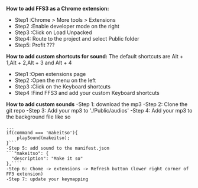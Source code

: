 
**How to add FFS3 as a Chrome extension:**
- Step1 :Chrome > More tools > Extensions
- Step2 :Enable developer mode on the right
- Step3 :Click on Load Unpacked
- Step4: Route to the project and select Public folder
- Step5: Profit ???

**How to add custom shortcuts for sound:**
The default shortcuts are
Alt + 1,Alt + 2,Alt + 3 and Alt + 4
- Step1 :Open extensions page
- Step2 :Open the menu on the left
- Step3 :Click on the Keyboard shortcuts
- Step4 :Find FFS3 and add your custom Keyboard shortcuts

**How to add custom sounds**
-Step 1: download the mp3
-Step 2:  Clone the git repo
-Step 3: Add your mp3 to './Public/audios'
-Step 4: Add your mp3 to the background file like so
```const makeitso = new Audio('../audios/makeitso.mp3');
...
if(command === 'makeitso'){
    playSound(makeitso);
}```
-Step 5: add sound to the manifest.json
```"makeitso": {
  "description": "Make it so"
},````
-Step 6: Chome -> extensions -> Refresh button (lower right corner of FF3 extension)
-Step 7: update your keymapping
